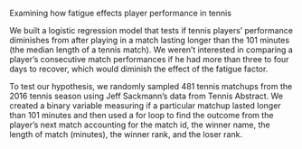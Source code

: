 Examining how fatigue effects player performance in tennis 

We built a logistic regression model that tests if tennis players’ performance diminishes from after playing in a match lasting longer   than the 101 minutes (the median length of a tennis match). We weren’t interested in comparing a player’s consecutive match performances if he had more than three to four days to recover, which 
would diminish the effect of the fatigue factor. 

To test our hypothesis, we randomly sampled 481 tennis matchups from the 2016 tennis season 
using Jeff Sackmann’s data from Tennis Abstract. We created a binary variable measuring if a particular matchup lasted longer 
than 101 minutes and then used a for loop to find the outcome from the player’s next match accounting for 
the match id, the winner name, the length of match (minutes), the winner rank, and the loser rank. 
